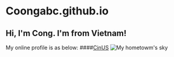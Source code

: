 # Coongabc.github.io
## Hi, I'm Cong. I'm from Vietnam!
My online profile is as below:
####[CinUS](https://coongabc.github.io/)
![My hometowm's sky](Cover.jpg)
